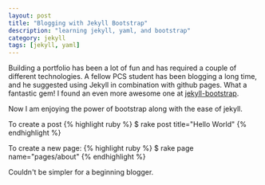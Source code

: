 ```yaml
---
layout: post
title: "Blogging with Jekyll Bootstrap"
description: "learning jekyll, yaml, and bootstrap"
category: jekyll
tags: [jekyll, yaml]
---
```

Building a portfolio has been a lot of fun and has required a couple of
different technologies. A fellow PCS student has been blogging a long time,
and he suggested using Jekyll in combination with github pages. What a
fantastic gem! I found an even more awesome one at [jekyll-bootstrap](http://jekyllbootstrap.com/).

Now I am enjoying the power of bootstrap along with the ease of jekyll.

To create a post
{% highlight ruby %}
$ rake post title="Hello World"
{% endhighlight %}

To create a new page:
{% highlight ruby %}
$ rake page name="pages/about"
{% endhighlight %}

Couldn't be simpler for a beginning blogger.